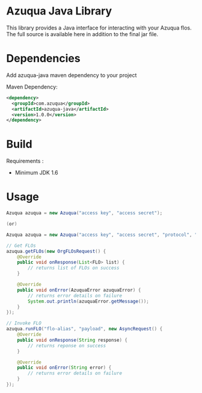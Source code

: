Azuqua Java Library
===================

This library provides a Java interface for interacting with your Azuqua flos. The full source is available here in addition to the final jar file.

Dependencies
============

Add azuqua-java maven dependency to your project

Maven Dependency:

```xml 
<dependency>
  <groupId>com.azuqua</groupId>
  <artifactId>azuqua-java</artifactId>
  <version>1.0.0</version>
</dependency>
```

Build
=====

Requirements :
 
* Minimum JDK 1.6

Usage
=====

```java
Azuqua azuqua = new Azuqua("access key", "access secret");

(or)

Azuqua azuqua = new Azuqua("access key", "access secret", "protocol", "host", port);

// Get FLOs 
azuqua.getFLOs(new OrgFLOsRequest() {
    @Override
    public void onResponse(List<FLO> list) {
        // returns list of FLOs on success
    }

    @Override
    public void onError(AzuquaError azuquaError) {
        // returns error details on failure
        System.out.println(azuquaError.getMessage());
    }
});

// Invoke FLO
azuqua.runFLO("flo-alias", "payload", new AsyncRequest() {
    @Override
    public void onResponse(String response) {
        // returns reponse on success
    }

    @Override
    public void onError(String error) {
        // returns error details on failure
    }
});
```
